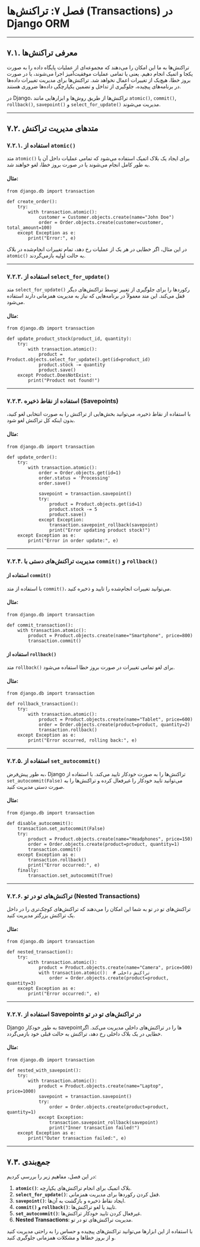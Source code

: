 # فصل ۷: تراکنش‌ها (Transactions) در Django ORM

---

## ۷.۱. معرفی تراکنش‌ها

تراکنش‌ها به ما این امکان را می‌دهند که مجموعه‌ای از عملیات پایگاه داده را به صورت یکجا و اتمیک انجام دهیم. یعنی یا تمامی عملیات موفقیت‌آمیز اجرا می‌شوند، یا در صورت بروز خطا، هیچ‌یک از تغییرات اعمال نخواهد شد. تراکنش‌ها برای مدیریت تغییرات داده‌ها در برنامه‌های پیچیده، جلوگیری از تداخل و تضمین یکپارچگی داده‌ها ضروری هستند.

در Django، تراکنش‌ها از طریق روش‌ها و ابزارهایی مانند `atomic()`, `commit()`, `rollback()`, `savepoint()` و `select_for_update()` مدیریت می‌شوند.

---

## ۷.۲. متدهای مدیریت تراکنش

### ۷.۲.۱. استفاده از `atomic()`

متد `atomic()` برای ایجاد یک بلاک اتمیک استفاده می‌شود که تمامی عملیات داخل آن یا به طور کامل انجام می‌شوند یا در صورت بروز خطا، لغو خواهند شد.

#### مثال:
```
from django.db import transaction

def create_order():
    try:
        with transaction.atomic():
            customer = Customer.objects.create(name="John Doe")
            order = Order.objects.create(customer=customer, total_amount=100)
    except Exception as e:
        print("Error:", e)
```

در این مثال، اگر خطایی در هر یک از عملیات رخ دهد، تمام تغییرات انجام‌شده در بلاک `atomic()` به حالت اولیه بازمی‌گردند.

---

### ۷.۲.۲. استفاده از `select_for_update()`

متد `select_for_update()` رکوردها را برای جلوگیری از تغییر توسط تراکنش‌های دیگر قفل می‌کند. این متد معمولاً در برنامه‌هایی که نیاز به مدیریت همزمانی دارند استفاده می‌شود.

#### مثال:
```
from django.db import transaction

def update_product_stock(product_id, quantity):
    try:
        with transaction.atomic():
            product = Product.objects.select_for_update().get(id=product_id)
            product.stock -= quantity
            product.save()
    except Product.DoesNotExist:
        print("Product not found!")
```

---

### ۷.۲.۳. استفاده از نقاط ذخیره (Savepoints)

با استفاده از نقاط ذخیره، می‌توانید بخش‌هایی از تراکنش را به صورت انتخابی لغو کنید، بدون اینکه کل تراکنش لغو شود.

#### مثال:
```
from django.db import transaction

def update_order():
    try:
        with transaction.atomic():
            order = Order.objects.get(id=1)
            order.status = 'Processing'
            order.save()

            savepoint = transaction.savepoint()
            try:
                product = Product.objects.get(id=1)
                product.stock -= 5
                product.save()
            except Exception:
                transaction.savepoint_rollback(savepoint)
                print("Error updating product stock!")
    except Exception as e:
        print("Error in order update:", e)
```

---

### ۷.۲.۴. مدیریت تراکنش‌های دستی با `commit()` و `rollback()`

#### استفاده از `commit()`

با استفاده از متد `commit()`، می‌توانید تغییرات انجام‌شده را تایید و ذخیره کنید.

#### مثال:
```
from django.db import transaction

def commit_transaction():
    with transaction.atomic():
        product = Product.objects.create(name="Smartphone", price=800)
        transaction.commit()
```

#### استفاده از `rollback()`

متد `rollback()` برای لغو تمامی تغییرات در صورت بروز خطا استفاده می‌شود.

#### مثال:
```
from django.db import transaction

def rollback_transaction():
    try:
        with transaction.atomic():
            product = Product.objects.create(name="Tablet", price=600)
            order = Order.objects.create(product=product, quantity=2)
            transaction.rollback()
    except Exception as e:
        print("Error occurred, rolling back:", e)
```

---

### ۷.۲.۵. استفاده از `set_autocommit()`

به طور پیش‌فرض، Django تراکنش‌ها را به صورت خودکار تایید می‌کند. با استفاده از `set_autocommit(False)` می‌توانید تایید خودکار را غیرفعال کرده و تراکنش‌ها را به صورت دستی مدیریت کنید.

#### مثال:
```
from django.db import transaction

def disable_autocommit():
    transaction.set_autocommit(False)
    try:
        product = Product.objects.create(name="Headphones", price=150)
        order = Order.objects.create(product=product, quantity=1)
        transaction.commit()
    except Exception as e:
        transaction.rollback()
        print("Error occurred:", e)
    finally:
        transaction.set_autocommit(True)
```

---

### ۷.۲.۶. تراکنش‌های تو در تو (Nested Transactions)

تراکنش‌های تو در تو به شما این امکان را می‌دهند که تراکنش‌های کوچک‌تری را در داخل یک تراکنش بزرگتر مدیریت کنید.

#### مثال:
```
from django.db import transaction

def nested_transaction():
    try:
        with transaction.atomic():
            product = Product.objects.create(name="Camera", price=500)
            with transaction.atomic():  # تراکنش داخلی
                order = Order.objects.create(product=product, quantity=3)
    except Exception as e:
        print("Error occurred:", e)
```

---

### ۷.۲.۷. استفاده از Savepoints در تراکنش‌های تو در تو

Django به طور خودکار savepoint‌ها را در تراکنش‌های داخلی مدیریت می‌کند. اگر خطایی در یک بلاک داخلی رخ دهد، تراکنش به حالت قبلی خود بازمی‌گردد.

#### مثال:
```
from django.db import transaction

def nested_with_savepoint():
    try:
        with transaction.atomic():
            product = Product.objects.create(name="Laptop", price=1000)
            savepoint = transaction.savepoint()
            try:
                order = Order.objects.create(product=product, quantity=1)
            except Exception:
                transaction.savepoint_rollback(savepoint)
                print("Inner transaction failed!")
    except Exception as e:
        print("Outer transaction failed:", e)
```

---

## ۷.۳. جمع‌بندی

در این فصل، مفاهیم زیر را بررسی کردیم:

1. **`atomic()`**: بلاک اتمیک برای انجام تراکنش‌های یکپارچه.
2. **`select_for_update()`**: قفل کردن رکوردها برای مدیریت همزمانی.
3. **`savepoint()`**: ایجاد نقاط ذخیره و بازگشت به آن‌ها.
4. **`commit()` و `rollback()`**: تایید یا لغو تراکنش‌ها.
5. **`set_autocommit()`**: غیرفعال کردن تایید خودکار تراکنش‌ها.
6. **Nested Transactions**: مدیریت تراکنش‌های تو در تو.

با استفاده از این ابزارها می‌توانید تراکنش‌های پیچیده و حساس را به راحتی مدیریت کنید و از بروز خطاها و مشکلات همزمانی جلوگیری کنید.
